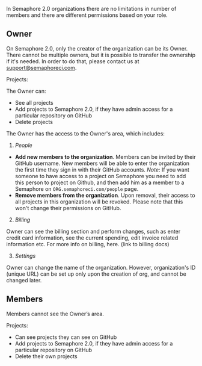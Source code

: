 In Semaphore 2.0 organizations there are no limitations in number of members and there are different permissions based on your role.

## Owner
On Semaphore 2.0, only the creator of the organization can be its Owner. There cannot be multiple owners, but it is possible to transfer the ownership if it's needed. In order to do that, please contact us at [support@semaphoreci.com](mailto:support@semaphoreci.com).

Projects:

The Owner can:

- See all projects
- Add projects to Semaphore 2.0, if they have admin access for a particular repository on GitHub
- Delete projects

The Owner has the access to the Owner's area, which includes:

1. _People_

- **Add new members to the organization**. Members can be invited by their GitHub username. New members will be able to enter the organization the first time they sign in with their GitHub accounts. _Note_: If you want someone to have access to a project on Semaphore you need to add this person to project on Github, and then add him as a member to a Semaphore on `ORG.semaphoreci.com/people` page.
- **Remove members from the organization**. Upon removal, their access to all projects in this organization will be revoked. Please note that this won't change their permissions on GitHub.

2. _Billing_

Owner can see the billing section and perform changes, such as enter credit card information, see the current spending, edit invoice related information etc. For more info on billing, here. (link to billing docs)

3. _Settings_

Owner can change the name of the organization. However, organization's ID (unique URL) can be set up only upon the creation of org, and cannot be changed later.

## Members

Members cannot see the Owner’s area.

Projects:

- Can see projects they can see on GitHub
- Add projects to Semaphore 2.0, if they have admin access for a particular repository on GitHub
- Delete their own projects
